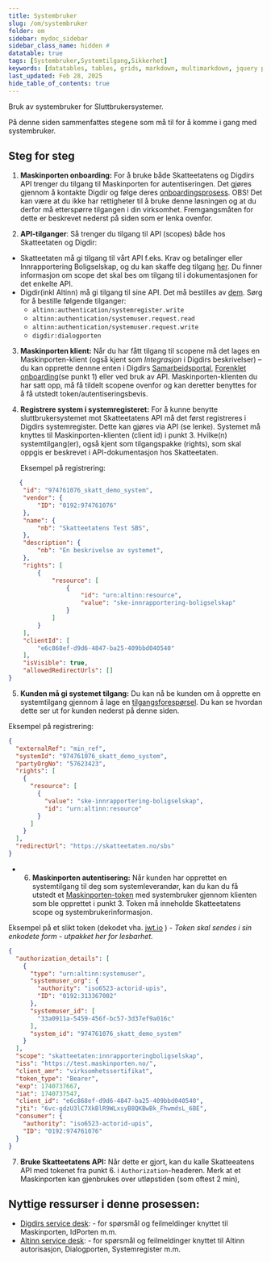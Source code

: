 ```yaml
---
title: Systembruker
slug: /om/systembruker
folder: om
sidebar: mydoc_sidebar
sidebar_class_name: hidden #
datatable: true
tags: [Systembruker,Systemtilgang,Sikkerhet]
keywords: [datatables, tables, grids, markdown, multimarkdown, jquery plugins]
last_updated: Feb 28, 2025
hide_table_of_contents: true
---
```

<Summary> Bruk av systembruker for Sluttbrukersystemer.</Summary>

På denne siden sammenfattes stegene som må til for å komme i gang med systembruker. 

## Steg for steg

1.	**Maskinporten onboarding:** For å bruke både Skatteetatens og Digdirs API trenger du tilgang til Maskinporten for autentiseringen. Det gjøres gjennom å kontakte Digdir og følge deres [onboardingsprosess](https://onboarding.maskinporten.no/). OBS! Det kan være at du ikke har rettigheter til å bruke denne løsningen og at du derfor må etterspørre tilgangen i din virksomhet. Fremgangsmåten for dette er beskrevet nederst på siden som er lenka ovenfor.

2.	**API-tilganger**: Så trenger du tilgang til API (scopes) både hos Skatteetaten og Digdir: 
  * Skatteetaten må gi tilgang til vårt API f.eks. Krav og betalinger eller Innrapportering Boligselskap, og du kan skaffe deg tilgang [her](../komigang.md). Du finner informasjon om scope det skal bes om tilgang til i dokumentasjonen for det enkelte API.
  *	Digdir(inkl Altinn) må gi tilgang til sine API. Det må bestilles av [dem](https://altinn.studio/contact). Sørg for å bestille følgende tilganger:
      -	`altinn:authentication/systemregister.write`
      -	`altinn:authentication/systemuser.request.read`
      -	`altinn:authentication/systemuser.request.write`
  	   - `digdir:dialogporten`

3.	**Maskinporten klient:** Når du har fått tilgang til scopene må det lages en Maskinporten-klient (også kjent som *Integrasjon* i Digdirs beskrivelser) – du kan opprette dennne enten i Digdirs [Samarbeidsportal](https://sjolvbetjening.test.samarbeid.digdir.no/auth/login), [Forenklet onboarding](https://onboarding.maskinporten.no/)(se punkt 1) eller ved bruk av API. Maskinporten-klienten du har satt opp, må få tildelt scopene ovenfor og kan deretter benyttes for å få utstedt token/autentiseringsbevis.

4.	**Registrere system i systemregisteret:** For å kunne benytte sluttbrukersystemet mot Skatteetatens API må det først registreres i Digdirs systemregister. Dette kan gjøres via API (se lenke). Systemet må knyttes til Maskinporten-klienten (client id) i punkt 3. Hvilke(n) systemtilgang(er), også kjent som tilgangspakke (rights), som skal oppgis er beskrevet i API-dokumentasjon hos Skatteetaten.

    Eksempel på registrering:
```json
   {
    "id": "974761076_skatt_demo_system",
    "vendor": {
        "ID": "0192:974761076"
    },
    "name": {
        "nb": "Skatteetatens Test SBS",
    },
    "description": {
        "nb": "En beskrivelse av systemet",
    },
    "rights": [
        {
            "resource": [
                {
                    "id": "urn:altinn:resource",
                    "value": "ske-innrapportering-boligselskap"
                }
            ]
        }
    ],
    "clientId": [
        "e6c868ef-d9d6-4847-ba25-409bbd040540" 
    ],
    "isVisible": true,
    "allowedRedirectUrls": []
}
```

5.	**Kunden må gi systemet tilgang:** Du kan nå be kunden om å opprette en systemtilgang gjennom å lage en [tilgangsforespørsel](https://docs.altinn.studio/nb/authentication/guides/systemauthentication-for-systemproviders/#sende-forespørsel-om-opprettelse-av-systembruker-til-virksomhet). Du kan se hvordan dette ser ut for kunden nederst på denne siden.

Eksempel på registrering:
```json
{
  "externalRef": "min_ref",
  "systemId": "974761076_skatt_demo_system",
  "partyOrgNo": "57623423",
  "rights": [
    {
      "resource": [
        {
          "value": "ske-innrapportering-boligselskap",  
          "id": "urn:altinn:resource"
        }
      ]
    }
  ],
  "redirectUrl": "https://skatteetaten.no/sbs"
}
```

- 6.	**Maskinporten autentisering:** Når kunden har opprettet en systemtilgang til deg som systemleverandør, kan du kan du få utstedt et [Maskinporten-token](https://docs.digdir.no/docs/Maskinporten/maskinporten_guide_apikonsument) med systembruker gjennom klienten som ble opprettet i punkt 3. Token må inneholde Skatteetatens scope og systembrukerinformasjon.

Eksempel på et slikt token (dekodet vha. [jwt.io](https://jwt.io/) ) - *Token skal sendes i sin enkodete form - utpakket her for lesbarhet.*
```json
{
  "authorization_details": [
    {
      "type": "urn:altinn:systemuser",
      "systemuser_org": {
        "authority": "iso6523-actorid-upis",
        "ID": "0192:313367002"
      },
      "systemuser_id": [
        "33a0911a-5459-456f-bc57-3d37ef9a016c"
      ],
      "system_id": "974761076_skatt_demo_system"
    }
  ],
  "scope": "skatteetaten:innrapporteringboligselskap",
  "iss": "https://test.maskinporten.no/",
  "client_amr": "virksomhetssertifikat",
  "token_type": "Bearer",
  "exp": 1740737667,
  "iat": 1740737547,
  "client_id": "e6c868ef-d9d6-4847-ba25-409bbd040540",
  "jti": "6vc-gdzU3lC7XkBlR9WLxsyB8QKBwBk_FhwmdsL_6BE",
  "consumer": {
    "authority": "iso6523-actorid-upis",
    "ID": "0192:974761076"
  }
}
```

7.	**Bruke Skatteetatens API:** Når dette er gjort, kan du kalle Skatteeatens API med tokenet fra punkt 6. i `Authorization`-headeren. Merk at et Maskinporten kan gjenbrukes over utløpstiden (som oftest 2 min), 

## Nyttige ressurser i denne prosessen:
* [Digdirs service desk](https://samarbeid.digdir.no/digital-postkasse/kontakt-oss/83): - for spørsmål og feilmeldinger knyttet til Maskinporten, IdPorten m.m.
* [Altinn service desk](https://altinn.studio/contact): - for spørsmål og feilmeldinger knyttet til Altinn autorisasjon, Dialogporten, Systemregister m.m.
